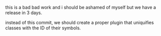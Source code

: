 this is a bad bad work and i should be ashamed of myself but we have a release in 3 days.

instead of this commit, we should create a proper plugin that uniquifies classes with the ID of their symbols.
